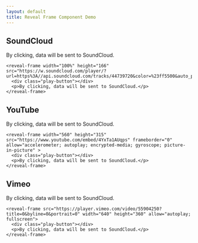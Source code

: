 ```yaml
---
layout: default
title: Reveal Frame Component Demo
---
```

## SoundCloud

<div class="demo-container" style="width:100%">
	<reveal-frame width="100%" height="166" src="https://w.soundcloud.com/player/?url=https%3A//api.soundcloud.com/tracks/44739720&color=%23ff5500&auto_play=false&hide_related=false&show_comments=true&show_user=true&show_reposts=false&show_teaser=true">
    <div class="play-button"></div>
	  <p>By clicking, data will be sent to SoundCloud.</p>
	</reveal-frame>
</div>

```
<reveal-frame width="100%" height="166" src="https://w.soundcloud.com/player/?url=https%3A//api.soundcloud.com/tracks/44739720&color=%23ff5500&auto_play=false&hide_related=false&show_comments=true&show_user=true&show_reposts=false&show_teaser=true">
  <div class="play-button"></div>
  <p>By clicking, data will be sent to SoundCloud.</p>
</reveal-frame>
```

## YouTube

<div class="demo-container" style="width:560px">
    <reveal-frame width="560" height="315" src="https://www.youtube.com/embed/4YxTa1AUqps" frameborder="0" allow="accelerometer; autoplay; encrypted-media; gyroscope; picture-in-picture" >
      <div class="play-button"></div>
      <p>By clicking, data will be sent to SoundCloud.</p>
    </reveal-frame>
</div>

```
<reveal-frame width="560" height="315" src="https://www.youtube.com/embed/4YxTa1AUqps" frameborder="0" allow="accelerometer; autoplay; encrypted-media; gyroscope; picture-in-picture" >
  <div class="play-button"></div>
  <p>By clicking, data will be sent to SoundCloud.</p>
</reveal-frame>
```

## Vimeo

<div class="demo-container" style="width:640px">
	<reveal-frame src="https://player.vimeo.com/video/55904250?title=0&byline=0&portrait=0" width="640" height="360" allow="autoplay; fullscreen">
    <div class="play-button"></div>
    <p>By clicking, data will be sent to SoundCloud.</p>
	</reveal-frame>
</div>

```
<reveal-frame src="https://player.vimeo.com/video/55904250?title=0&byline=0&portrait=0" width="640" height="360" allow="autoplay; fullscreen">
  <div class="play-button"></div>
  <p>By clicking, data will be sent to SoundCloud.</p>
</reveal-frame>
```
